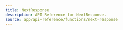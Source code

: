 ```yaml
---
title: NextResponse
description: API Reference for NextResponse.
source: app/api-reference/functions/next-response
---
```

